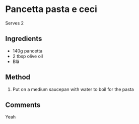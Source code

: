 # Pancetta pasta e ceci

Serves 2

## Ingredients

* 140g pancetta
* 2 tbsp olive oil
* Blä

## Method

1. Put on a medium saucepan with water to boil for the pasta

## Comments

Yeah